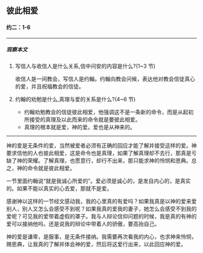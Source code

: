 ## 彼此相爱

#### 约二：1-6

----

##### 观察本文
1. 写信人与收信人是什么关系,信中问安的内容是什么?(1~3 节)
    收信人是一间教会，写信人是约翰。约翰向教会问候，表达他对教会信徒真心的爱，并且祝福教会的信徒。2. 约翰的劝勉是什么,真理与爱的关系是什么?(4~6 节)
    * 约翰劝勉教会的信徒彼此相爱，他强调这不是一条新的命令，而是从起初所接受的真理及以此而来的命令就是要彼此相爱。
    * 真理的根本就是爱，神的爱。爱也是从神来的。

----

神的爱是无条件的爱，当然被爱者必须有正确的回应才能了解并接受这样的爱。神要求信他的人也彼此相爱，这是命令也是真理，如果了解真理却不去行，那真是亏缺了神的荣耀。了解真理，也愿意行，却行不出来，那只能求神的怜悯和恩典。总之，神的命令就是彼此相爱。

一节里面约翰说“就是我诚心所爱的”。爱必须是诚心的，是发自内心的，是真实的。如果不能以真实的心去爱，那就不是爱。

感谢神以这样的一节经文感动我，我的心里真的有爱吗？如果我真是以神的爱来爱别人，别人又怎么会感受不到呢？如果我真的爱我的妻子，她怎么会感受不到我的爱呢？可见我的爱带着虚假的罩子。我与人辩论信仰问题的时候，我是真的有神的爱可以接纳他吗，还是说我的辩论中带着人的骄傲，要高抬自己。

神的爱是谦卑，是服事，是无条件接纳。我需要再次看我的内心，也求神来怜悯，赐恩典，让我真的了解并体会神的爱，然后将这爱行出来，以此回应神的爱。